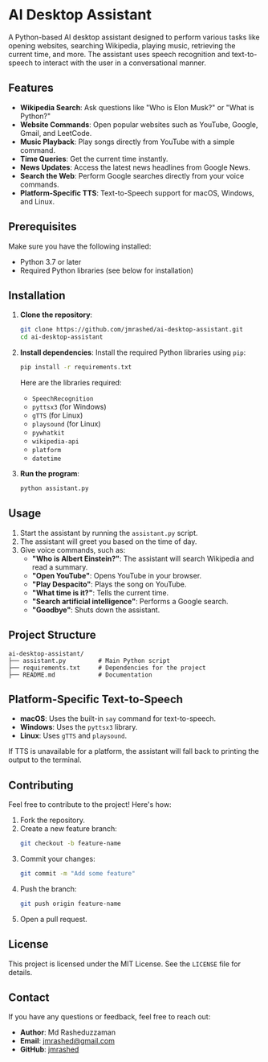 # AI Desktop Assistant

A Python-based AI desktop assistant designed to perform various tasks like opening websites, searching Wikipedia, playing music, retrieving the current time, and more. The assistant uses speech recognition and text-to-speech to interact with the user in a conversational manner.

## Features

- **Wikipedia Search**: Ask questions like "Who is Elon Musk?" or "What is Python?"
- **Website Commands**: Open popular websites such as YouTube, Google, Gmail, and LeetCode.
- **Music Playback**: Play songs directly from YouTube with a simple command.
- **Time Queries**: Get the current time instantly.
- **News Updates**: Access the latest news headlines from Google News.
- **Search the Web**: Perform Google searches directly from your voice commands.
- **Platform-Specific TTS**: Text-to-Speech support for macOS, Windows, and Linux.

## Prerequisites

Make sure you have the following installed:

- Python 3.7 or later
- Required Python libraries (see below for installation)

## Installation

1. **Clone the repository**:
   ```bash
   git clone https://github.com/jmrashed/ai-desktop-assistant.git
   cd ai-desktop-assistant
   ```

2. **Install dependencies**:
   Install the required Python libraries using `pip`:
   ```bash
   pip install -r requirements.txt
   ```

   Here are the libraries required:
   - `SpeechRecognition`
   - `pyttsx3` (for Windows)
   - `gTTS` (for Linux)
   - `playsound` (for Linux)
   - `pywhatkit`
   - `wikipedia-api`
   - `platform`
   - `datetime`

3. **Run the program**:
   ```bash
   python assistant.py
   ```

## Usage

1. Start the assistant by running the `assistant.py` script.
2. The assistant will greet you based on the time of day.
3. Give voice commands, such as:
   - **"Who is Albert Einstein?"**: The assistant will search Wikipedia and read a summary.
   - **"Open YouTube"**: Opens YouTube in your browser.
   - **"Play Despacito"**: Plays the song on YouTube.
   - **"What time is it?"**: Tells the current time.
   - **"Search artificial intelligence"**: Performs a Google search.
   - **"Goodbye"**: Shuts down the assistant.

## Project Structure

```
ai-desktop-assistant/
├── assistant.py         # Main Python script
├── requirements.txt     # Dependencies for the project
├── README.md            # Documentation
```

## Platform-Specific Text-to-Speech

- **macOS**: Uses the built-in `say` command for text-to-speech.
- **Windows**: Uses the `pyttsx3` library.
- **Linux**: Uses `gTTS` and `playsound`.

If TTS is unavailable for a platform, the assistant will fall back to printing the output to the terminal.

## Contributing

Feel free to contribute to the project! Here's how:

1. Fork the repository.
2. Create a new feature branch:
   ```bash
   git checkout -b feature-name
   ```
3. Commit your changes:
   ```bash
   git commit -m "Add some feature"
   ```
4. Push the branch:
   ```bash
   git push origin feature-name
   ```
5. Open a pull request.

## License

This project is licensed under the MIT License. See the `LICENSE` file for details.

## Contact

If you have any questions or feedback, feel free to reach out:

- **Author**: Md Rasheduzzaman
- **Email**: jmrashed@gmail.com
- **GitHub**: [jmrashed](https://github.com/jmrashed)
 